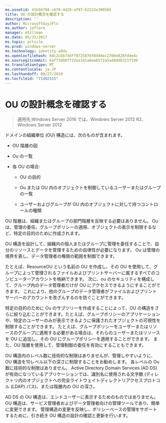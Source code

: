 ```yaml
---
ms.assetid: 41b56704-c6f9-4d29-af97-62123e300565
title: OU の設計概念を確認する
description: ''
author: MicrosoftGuyJFlo
ms.author: joflore
manager: mtillman
ms.date: 05/31/2017
ms.topic: article
ms.prod: windows-server
ms.technology: identity-adds
ms.openlocfilehash: 6dc2cbb7ddff8725876f8dd4ec2760e828fd4e4c
ms.sourcegitcommit: 6aff3d88ff22ea141a6ea6572a5ad8dd6321f199
ms.translationtype: MT
ms.contentlocale: ja-JP
ms.lasthandoff: 09/27/2019
ms.locfileid: "71402515"
---
```

# <a name="reviewing-ou-design-concepts"></a>OU の設計概念を確認する

>適用先:Windows Server 2016 では、Windows Server 2012 R2、Windows Server 2012

ドメインの組織単位 (OU) 構造には、次のものが含まれます。  
  
-   OU 階層の図  
  
-   Ou の一覧  
  
-   各 OU の場合:  
  
    -   OU の目的  
  
    -   Ou または OU 内のオブジェクトを制御しているユーザーまたはグループの一覧  
  
    -   ユーザーおよびグループが OU 内のオブジェクトに対して持つコントロールの種類  
  
OU 階層は、組織またはグループの部門階層を反映する必要はありません。 Ou は、管理の委任、グループポリシーの適用、オブジェクトの表示を制限するなど、特定の目的のために作成されます。  
  
OU 構造を設計して、組織内の個人またはグループに管理を委任することで、自分のリソースとデータを管理するための自律性が必要になります。 Ou は管理の境界を表し、データ管理者の権限の範囲を制御できます。  
  
たとえば、ResourceOU という名前の OU を作成し、その OU を使用して、グループによって管理されるファイルおよびプリントサーバーに属するすべてのコンピューターアカウントを格納できます。 次に、ou のセキュリティを構成して、グループ内のデータ管理者だけが OU にアクセスできるようにすることができます。 これにより、他のグループのデータ管理者がファイルおよびプリントサーバーのアカウントを改ざんするのを防ぐことができます。  
  
特定の目的のために Ou のサブツリーを作成することによって、OU の構造をさらに絞り込むことができます。たとえば、グループポリシーのアプリケーションや、特定のユーザーのみが表示できるように保護されたオブジェクトの可視性を制限することができます。 たとえば、グループポリシーをユーザーまたはリソースのグループに適用する必要がある場合は、それらのユーザーまたはリソースを OU に追加し、その OU にグループポリシーを適用することができます。 また、OU 階層を使用して、管理制御の委任を有効にすることもできます。  
  
OU 構造内のレベル数に技術的な制限はありませんが、管理しやすいように、OU 構造を10レベル以下の深さに制限することをお勧めします。 各レベルの Ou 数に技術的な制限はありません。 Active Directory Domain Services (AD DS) が有効になっているアプリケーションでは、識別名に使用される文字数 (ディレクトリ内のオブジェクトへの完全ライトウェイトディレクトリアクセスプロトコル (LDAP) パス)、または階層内の OU の深さ。  
  
AD DS の OU 構造は、エンドユーザーに表示するためのものではありません。 OU 構造は、サービス管理者およびデータ管理者向けの管理ツールであり、簡単に変更できます。 管理構造の変更を反映し、ポリシーベースの管理をサポートするために、引き続き OU 構造の設計の確認と更新を行います。  
  


